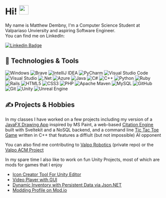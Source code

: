 

# Hi! <img src="https://raw.githubusercontent.com/MartinHeinz/MartinHeinz/master/wave.gif" width="30px" height="30px" />

My name is Matthew Dembny, I'm a Computer Science Student at Valpariaso Unviersity and aspiring Software Engineer.<br>
You can find me on LinkedIn:

[![Linkedin Badge](https://img.shields.io/badge/-Matthew_Dembny-blue?style=for-the-badge&logo=Linkedin&logoColor=white&link=https://www.linkedin.com/in/matthew-dembny/)](https://www.linkedin.com/in/matthew-dembny/)

<!-- Source for Icons: https://github.com/Ileriayo/markdown-badges -->
## 🔧 Technologies & Tools
![Windows](https://img.shields.io/badge/Windows-0078D6?style=for-the-badge&logo=windows&logoColor=white)
![Brave](https://img.shields.io/badge/Brave-FB542B?style=for-the-badge&logo=Brave&logoColor=white)
![IntelliJ IDEA](https://img.shields.io/badge/IntelliJIDEA-000000.svg?style=for-the-badge&logo=intellij-idea&logoColor=white)
![PyCharm](https://img.shields.io/badge/pycharm-143?style=for-the-badge&logo=pycharm&logoColor=black&color=black&labelColor=green)
![Visual Studio Code](https://img.shields.io/badge/Visual%20Studio%20Code-0078d7.svg?style=for-the-badge&logo=visual-studio-code&logoColor=white)
![Visual Studio](https://img.shields.io/badge/Visual%20Studio-5C2D91.svg?style=for-the-badge&logo=visual-studio&logoColor=white)
![.Net](https://img.shields.io/badge/.NET-5C2D91?style=for-the-badge&logo=.net&logoColor=white)
![Azure](https://img.shields.io/badge/azure-%230072C6.svg?style=for-the-badge&logo=microsoftazure&logoColor=white)
![Java](https://img.shields.io/badge/java-%23ED8B00.svg?style=for-the-badge&logo=java&logoColor=white)
![C#](https://img.shields.io/badge/c%23-%23239120.svg?style=for-the-badge&logo=c-sharp&logoColor=white)
![C++](https://img.shields.io/badge/c++-%2300599C.svg?style=for-the-badge&logo=c%2B%2B&logoColor=white)
![Python](https://img.shields.io/badge/python-3670A0?style=for-the-badge&logo=python&logoColor=ffdd54)
![Ruby](https://img.shields.io/badge/ruby-%23CC342D.svg?style=for-the-badge&logo=ruby&logoColor=white)
![Rails](https://img.shields.io/badge/rails-%23CC0000.svg?style=for-the-badge&logo=ruby-on-rails&logoColor=white)
![HTML5](https://img.shields.io/badge/html5-%23E34F26.svg?style=for-the-badge&logo=html5&logoColor=white)
![CSS3](https://img.shields.io/badge/css3-%231572B6.svg?style=for-the-badge&logo=css3&logoColor=white)
![PHP](https://img.shields.io/badge/php-%23777BB4.svg?style=for-the-badge&logo=php&logoColor=white)
![Apache Maven](https://img.shields.io/badge/Apache%20Maven-C71A36?style=for-the-badge&logo=Apache%20Maven&logoColor=white)
![MySQL](https://img.shields.io/badge/mysql-%2300f.svg?style=for-the-badge&logo=mysql&logoColor=white)
![GitHub](https://img.shields.io/badge/github-%23121011.svg?style=for-the-badge&logo=github&logoColor=white)
![Git](https://img.shields.io/badge/git-%23F05033.svg?style=for-the-badge&logo=git&logoColor=white)
![Unity](https://img.shields.io/badge/unity-%23000000.svg?style=for-the-badge&logo=unity&logoColor=white)
![Unreal Engine](https://img.shields.io/badge/unrealengine-%23313131.svg?style=for-the-badge&logo=unrealengine&logoColor=white)

## &#x270d; Projects & Hobbies

In my classes I have worked on a few projects including my version of a [JavaFX Drawing App](https://github.com/MattGet/BrickPaint) inspired by MS Paint, a web-based [Citation Engine](https://github.com/MattGet/Svelte-Citation) built with Sveltekit and a NoSQL backend,
and a command line [Tic Tac Toe Game](https://github.com/MattGet/CSC121-TicTacToe) written in C++ that features a diffiult (but not impossible) AI opponent

You can also find me contributing to [Valpo Robotics](https://github.com/ValpoRoboticsTeam) (private repo) or the [Valpo ACM Project](https://github.com/valpo-acm/f22-game/tree/matts-testing-branch)

In my spare time I also like to work on fun Unity Projects, most of which are mods for games that I enjoy

<!-- Repo-List:START -->
- [Icon Creator Tool For Unity Editor](https://github.com/MattGet/Unity-Development-Workshop/tree/main/Fireworks%20Workshop/Assets/FM%20Modding%20ToolSet%20by%20Panini/PreviewGeneration)
- [Video Player with GUI](https://github.com/MattGet/Unity-Development-Workshop/tree/main/Fireworks%20Workshop/Assets/Mods/FM-MP)
- [Dynamic Inventory with Persistent Data via Json.NET](https://github.com/MattGet/Unity-Development-Workshop/tree/main/Fireworks%20Workshop/Assets/RDisplay%20Candles/Candles%20Creator%20Mod/Scripts)
- [Modding Profile on Mod.io](https://mod.io/g/fireworksmania/u/panini007)
<!-- Repo-List:END -->



